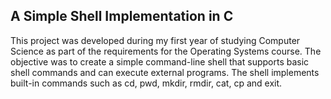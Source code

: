 ## A Simple Shell Implementation in C
This project was developed during my first year of studying Computer Science as part of the requirements for the Operating Systems course. The objective was to create a simple command-line shell that supports basic shell commands and can execute external programs. 
The shell implements built-in commands such as cd, pwd, mkdir, rmdir, cat, cp and exit.
